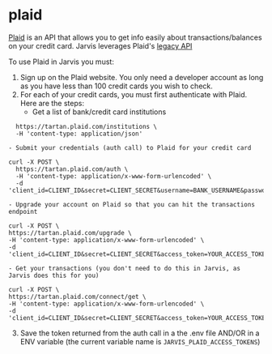 # plaid

[Plaid](https://plaid.com/) is an API that allows you to get info easily about transactions/balances on your credit card. Jarvis leverages Plaid's [legacy API](https://plaid.com/docs/legacy/api/)

To use Plaid in Jarvis you must:

1. Sign up on the Plaid website. You only need a developer account as long as you have less than 100 credit cards you wish to check.
2. For each of your credit cards, you must first authenticate with Plaid. Here are the steps:
    - Get a list of bank/credit card institutions
```curl -X GET \
  https://tartan.plaid.com/institutions \
  -H 'content-type: application/json'
```
    - Submit your credentials (auth call) to Plaid for your credit card
```
curl -X POST \
  https://tartan.plaid.com/auth \
  -H 'content-type: application/x-www-form-urlencoded' \
  -d 'client_id=CLIENT_ID&secret=CLIENT_SECRET&username=BANK_USERNAME&password=YOUR_PASSWORD&type=YOUR_BANK_CARD'
```
    - Upgrade your account on Plaid so that you can hit the transactions endpoint
```
curl -X POST \
https://tartan.plaid.com/upgrade \
-H 'content-type: application/x-www-form-urlencoded' \
-d 'client_id=CLIENT_ID&secret=CLIENT_SECRET&access_token=YOUR_ACCESS_TOKEN&upgrade_to=connect'
```
    - Get your transactions (you don't need to do this in Jarvis, as Jarvis does this for you)
```
curl -X POST \
https://tartan.plaid.com/connect/get \
-H 'content-type: application/x-www-form-urlencoded' \
-d 'client_id=CLIENT_ID&secret=CLIENT_SECRET&access_token=YOUR_ACCESS_TOKEN'```
```
3. Save the token returned from the auth call in a the .env file AND/OR in a ENV variable (the current variable name is `JARVIS_PLAID_ACCESS_TOKENS`)

